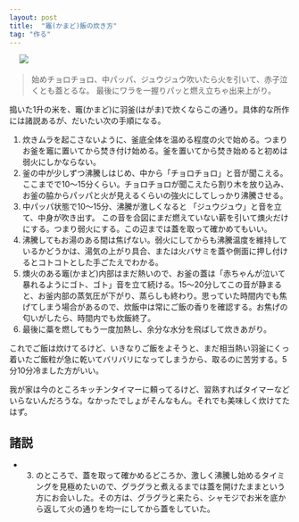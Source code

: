 ```yaml
---
layout: post
title:  "竈(かまど)飯の炊き方"
tag: "作る"
---
```

　
![](http://farm8.staticflickr.com/7366/12358201524_a7616faa59.jpg)
 

> 始めチョロチョロ、中パッパ、ジュウジュウ吹いたら火を引いて、赤子泣くとも蓋とるな。 最後にワラを一握りパッと燃え立ちゃ出来上がり。 

搗いた1升の米を、竈(かまど)に羽釜(はがま)で炊くならこの通り。具体的な所作には諸説あるが、だいたい次の手順になる。


1. 炊きムラを起こさないように、釜底全体を温める程度の火で始める。つまりお釜を竈に置いてから焚き付け始める。釜を置いてから焚き始めると初めは弱火にしかならない。
2. 釜の中が少しずつ沸騰しはじめ、中から「チョロチョロ」と音が聞こえる。ここまでで10～15分くらい。チョロチョロが聞こえたら割り木を放り込み、お釜の脇からパッパと火が見えるくらいの強火にしてしっかり沸騰させる。
3. 中パッパ状態で10～15分、沸騰が激しくなると 「ジュウジュウ」と音を立て、中身が吹き出す。 この音を合図にまだ燃えていない薪を引いて燠火だけにする。つまり弱火にする。この辺までは蓋を取って確かめてもいい。
4. 沸騰してもお湯のある間は焦げない。弱火にしてからも沸騰温度を維持しているかどうかは、湯気の上がり具合、または火バサミを蓋や側面に押し付けるとコトコトとした手ごたえでわかる。
5. 燠火のある竈(かまど)内部はまだ熱いので、お釜の蓋は「赤ちゃんが泣いて暴れるようにゴト、ゴト」音を立て続ける。15～20分してこの音が静まると、お釜内部の蒸気圧が下がり、蒸らしも終わり。思っていた時間内でも焦げてしまう場合があるので、炊飯中は常にご飯の香りを確認する。お焦げの匂いがしたら、時間内でも炊飯終了。
6. 最後に藁を燃してもう一度加熱し、余分な水分を飛ばして炊きあがり。

これでご飯は炊けてるけど、いきなりご飯をよそうと、まだ相当熱い羽釜にくっ着いたご飯粒が急に乾いてバリバリになってしまうから、取るのに苦労する。5分10分冷ました方がいい。

我が家は今のところキッチンタイマーに頼ってるけど、習熟すればタイマーなどいらないんだろうな。なかったでしょがそんなもん。それでも美味しく炊けてたはず。

## 諸説
+ 3. のところで、蓋を取って確かめるどころか、激しく沸騰し始めるタイミングを見極めたいので、グラグラと煮えるまでは蓋を開けたままという方にお会いした。その方は、グラグラと来たら、シャモジでお米を底から返して火の通りを均一にしてから蓋をしていた。<br><br>
